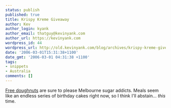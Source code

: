 ```yaml
---
status: publish
published: true
title: Krispy Kreme Giveaway
author: Kev
author_login: kyank
author_email: thatguy@kevinyank.com
author_url: https://kevinyank.com
wordpress_id: 44
wordpress_url: http://old.kevinyank.com/blog/archives/krispy-kreme-giveaway/
date: '2006-03-01T15:31:38+1100'
date_gmt: '2006-03-01 04:31:38 +1100'
tags:
- snippets
- Australia
comments: []
---
```

<p><a href="http://www.ljd.cc/2006/03/01/krispy-kreme-goodness/">Free doughnuts</a> are sure to please Melbourne sugar addicts. Meals seem like an endless series of birthday cakes right now, so I think I'll abstain... <i>this</i> time.</p>
